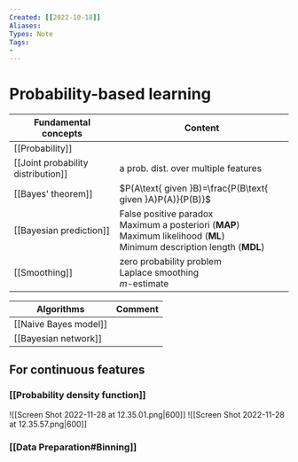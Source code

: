 ```yaml
---
Created: [[2022-10-18]]
Aliases: 
Types: Note
Tags: 
- 
---
```

# Probability-based learning
| Fundamental concepts               | Content                                                                                                                         |
| ---------------------------------- | ------------------------------------------------------------------------------------------------------------------------------- |
| [[Probability]]                    |                                                                                                                                 |
| [[Joint probability distribution]] | a prob. dist. over multiple features                                                                                            |
| [[Bayes' theorem]]                 | $P(A\text{ given }B)=\frac{P(B\text{ given }A)P(A)}{P(B)}$                                                                      |
| [[Bayesian prediction]]            | False positive paradox<br>Maximum a posteriori (**MAP**)<br>Maximum likelihood (**ML**)<br>Minimum description length (**MDL**) |
| [[Smoothing]]                      | zero probability problem<br>Laplace smoothing<br>$m$-estimate                                                                   |

| Algorithms            | Comment |
| --------------------- | ------- |
| [[Naive Bayes model]] |         |
| [[Bayesian network]]  |         |

## For continuous features
### [[Probability density function]]
![[Screen Shot 2022-11-28 at 12.35.01.png|600]]
![[Screen Shot 2022-11-28 at 12.35.57.png|600]]

### [[Data Preparation#Binning]]

